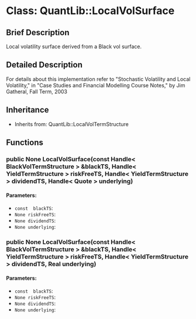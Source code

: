 # Class: QuantLib::LocalVolSurface

## Brief Description
Local volatility surface derived from a Black vol surface. 

## Detailed Description
For details about this implementation refer to "Stochastic Volatility and Local Volatility," in "Case Studies and Financial Modelling Course Notes," by Jim Gatheral, Fall Term, 2003

## Inheritance
- Inherits from: QuantLib::LocalVolTermStructure

## Functions
### public None LocalVolSurface(const Handle< BlackVolTermStructure > &blackTS, Handle< YieldTermStructure > riskFreeTS, Handle< YieldTermStructure > dividendTS, Handle< Quote > underlying)

#### Parameters:
- `const  blackTS`: 
- `None riskFreeTS`: 
- `None dividendTS`: 
- `None underlying`: 

### public None LocalVolSurface(const Handle< BlackVolTermStructure > &blackTS, Handle< YieldTermStructure > riskFreeTS, Handle< YieldTermStructure > dividendTS, Real underlying)

#### Parameters:
- `const  blackTS`: 
- `None riskFreeTS`: 
- `None dividendTS`: 
- `None underlying`: 

